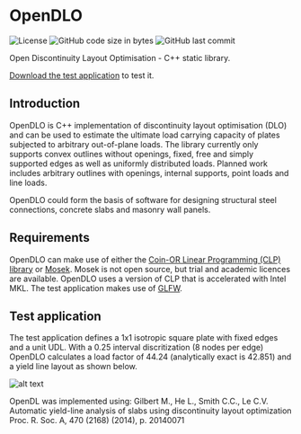 # OpenDLO

![License](https://img.shields.io/github/license/reniercloete/OpenDLO)
![GitHub code size in bytes](https://img.shields.io/github/languages/code-size/reniercloete/OpenDLO)
![GitHub last commit](https://img.shields.io/github/last-commit/reniercloete/OpenDLO)

Open Discontinuity Layout Optimisation - C++ static library.

[Download the test application](https://github.com/reniercloete/OpenDLO/releases/download/1.0.0/OpenDLO_1.0.0.zip) to test it.

## Introduction
OpenDLO is C++ implementation of discontinuity layout optimisation (DLO) and can be used to estimate the ultimate load carrying capacity of plates subjected to arbitrary out-of-plane loads.  The library currently only supports convex outlines without openings, fixed, free and simply supported edges as well as uniformly distributed loads.  Planned work includes arbitrary outlines with openings, internal supports, point loads and line loads.

OpenDLO could form the basis of software for designing structural steel connections, concrete slabs and masonry wall panels.

## Requirements
OpenDLO can make use of either the [Coin-OR Linear Programming (CLP) library](https://www.coin-or.org/Tarballs/Clp/Clp-1.17.6.zip) or [Mosek](https://www.mosek.com/).  Mosek is not open source, but trial and academic licences are available.  OpenDLO uses a version of CLP that is accelerated with Intel MKL.  The test application makes use of [GLFW](https://www.glfw.org/).

## Test application

The test application defines a 1x1 isotropic square plate with fixed edges and a unit UDL.  With a 0.25 interval discritization (8 nodes per edge) OpenDLO calculates a load factor of 44.24 (analytically exact is 42.851) and a yield line layout as shown below.

![alt text](https://user-images.githubusercontent.com/95902170/161394313-699904d6-f258-4e51-a9a3-313e29a5f9c0.jpeg)

OpenDL was implemented using: Gilbert M., He L., Smith C.C., Le C.V. Automatic yield-line analysis of slabs using discontinuity layout optimization Proc. R. Soc. A, 470 (2168) (2014), p. 20140071
